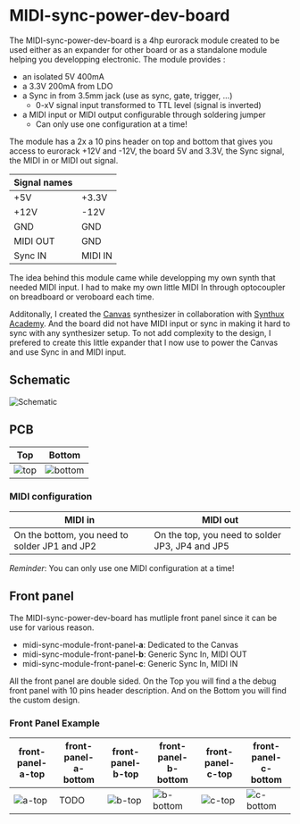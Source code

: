 # MIDI-sync-power-dev-board

The MIDI-sync-power-dev-board is a 4hp eurorack module created to be used either as an expander for other board or as a standalone module helping you developping electronic.
The module provides :
- an isolated 5V 400mA
- a 3.3V 200mA from LDO
- a Sync in from 3.5mm jack (use as sync, gate, trigger, ...)
	- 0-xV signal input transformed to TTL level (signal is inverted)
- a MIDI input or MIDI output configurable through soldering jumper
	- Can only use one configuration at a time!

The module has a 2x a 10 pins header on top and bottom that gives you access to eurorack +12V and -12V, the board 5V and 3.3V, the Sync signal, the MIDI in or MIDI out signal. 


| Signal names|   |
|----------|---------|
| +5V      | +3.3V   |
| +12V     | -12V    |
| GND      | GND     |
| MIDI OUT | GND     |
| Sync IN  | MIDI IN |

The idea behind this module came while developping my own synth that needed MIDI input. I had to make my own little MIDI In through optocoupler on breadboard or veroboard each time. 

Additonally, I created the [Canvas](https://github.com/lucblender/simple_canvas) synthesizer in collaboration with [Synthux Academy](https://www.synthux.academy). And the board did not have MIDI input or sync in making it hard to sync with any synthesizer setup. To not add complexity to the design, I prefered to create this little expander that I now use to power the Canvas and use Sync in and MIDI input.

## Schematic

![Schematic](pictures/schematic.png)

## PCB

|Top|Bottom|
|----|----|
|![top](pictures/circuit-board-top.png)|![bottom](pictures/circuit-board-bottom.png)|

### MIDI configuration

|MIDI in|MIDI out|
|----|----|
|On the bottom, you need to solder JP1 and JP2|On the top, you need to solder JP3, JP4 and JP5|

*Reminder*: You can only use one MIDI configuration at a time!

## Front panel

The MIDI-sync-power-dev-board has mutliple front panel since it can be use for various reason.
- midi-sync-module-front-panel-**a**: Dedicated to the Canvas
- midi-sync-module-front-panel-**b**: Generic Sync In, MIDI OUT
- midi-sync-module-front-panel-**c**: Generic Sync In, MIDI IN

All the front panel are double sided. On the Top you will find a the debug front panel with 10 pins header description. And on the Bottom you will find the custom design.

### Front Panel Example

| front-panel-**a**-top|front-panel-**a**-bottom|front-panel-**b**-top|front-panel-**b**-bottom|front-panel-**c**-top|front-panel-**c**-bottom|
|----|----|----|----|----|----|
|![a-top](pictures/front-panel-a-top.png)|TODO|![b-top](pictures/front-panel-b-top.png)|![b-bottom](pictures/front-panel-b-bottom.png)|![c-top](pictures/front-panel-c-top.png)|![c-bottom](pictures/front-panel-c-bottom.png)||